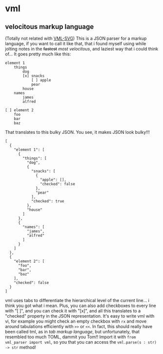 # vml
## velocitous markup language
(Totally not related with [VML-SVG](https://en.wikipedia.org/wiki/Vector_Markup_Language)\)
This is a JSON parser for a markup language, if you want to call it like that, that i found myself using while jolting notes in the ~~fastest~~ *most velocitous*, and laziest way that i could think of... It goes pretty much like this:

```
element 1
	things
		dog
		[x] snacks
			[ ] apple
			pear
		house
	names
		james
		alfred

[ ] element 2
	foo
	bar
	baz
```
That translates to this bulky JSON. You see, it makes JSON look bulky!!!
```
[
  {
    "element 1": [
      {
        "things": [
          "dog",
          {
            "snacks": [
              {
                "apple": [],
                "checked": false
              },
              "pear"
            ],
            "checked": true
          },
          "house"
        ]
      },
      {
        "names": [
          "james",
          "alfred"
        ]
      }
    ]
  },
  {
    "element 2": [
      "foo",
      "bar",
      "baz"
    ],
    "checked": false
  }
]
```
vml uses tabs to differentiate the hierarchical level of the current line... i think you got what i mean. Plus, you can also add checkboxes to every line with "[ ]", and you can check it with "[x]", and all this translates to a "checked" property in the JSON representation. It's easy to write vml with vi, for example you might check an empty checkbox with ```rx``` and move around tabulations efficiently with ```>>``` or ```<<```. In fact, this should really have been called tml, as in *tab markup language*, but unfortunately, that resembled too much TOML, dammit you Tom!!
Import it with ```from vml_parser import vml```, so you that you can access the ```vml.parse(s : str) -> str``` method!
